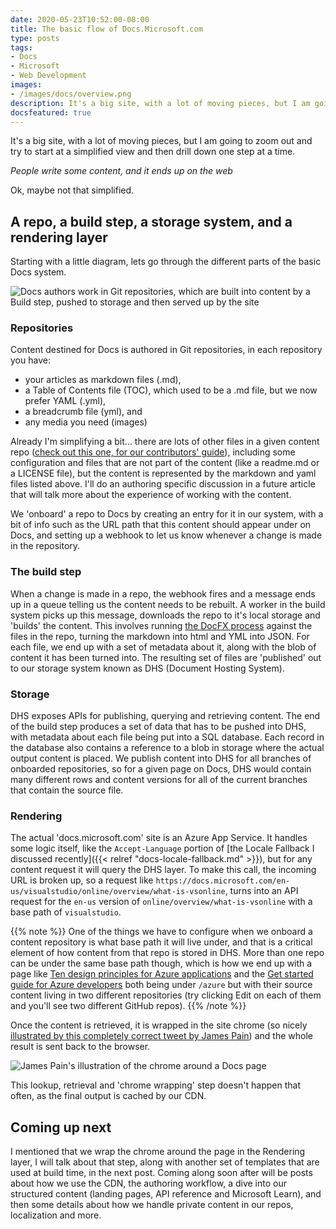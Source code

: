 ```yaml
---
date: 2020-05-23T10:52:00-08:00
title: The basic flow of Docs.Microsoft.com
type: posts
tags:
- Docs
- Microsoft
- Web Development
images:
- /images/docs/overview.png
description: It's a big site, with a lot of moving pieces, but I am going to zoom out and try to start at a simplified view and then drill down one step at a time.
docsfeatured: true
---
```


It's a big site, with a lot of moving pieces, but I am going to zoom out and try to start at a simplified view and then drill down one step at a time.

_People write some content, and it ends up on the web_

Ok, maybe not that simplified.

## A repo, a build step, a storage system, and a rendering layer

Starting with a little diagram, lets go through the different parts of the basic Docs system.

![Docs authors work in Git repositories, which are built into content by a Build step, pushed to storage and then served up by the site](/images/docs/overview.png)

### Repositories

Content destined for Docs is authored in Git repositories, in each repository you have:

- your articles as markdown files (.md),
- a Table of Contents file (TOC), which used to be a .md file, but we now prefer YAML (.yml),
- a breadcrumb file (yml), and
- any media you need (images)

Already I'm simplifying a bit... there are lots of other files in a given content repo ([check out this one, for our contributors' guide](https://github.com/MicrosoftDocs/Contribute/tree/live)), including some configuration and files that are not part of the content (like a readme.md or a LICENSE file), but the content is represented by the markdown and yaml files listed above. I'll do an authoring specific discussion in a future article that will talk more about the experience of working with the content.

We 'onboard' a repo to Docs by creating an entry for it in our system, with a bit of info such as the URL path that this content should appear under on Docs, and setting up a webhook to let us know whenever a change is made in the repository.

### The build step

When a change is made in a repo, the webhook fires and a message ends up in a queue telling us the content needs to be rebuilt. A worker in the build system picks up this message, downloads the repo to it's local storage and 'builds' the content. This involves running [the DocFX process](https://dotnet.github.io/docfx/) against the files in the repo, turning the markdown into html and YML into JSON. For each file, we end up with a set of metadata about it, along with the blob of content it has been turned into. The resulting set of files are 'published' out to our storage system known as DHS (Document Hosting System).

### Storage

DHS exposes APIs for publishing, querying and retrieving content. The end of the build step produces a set of data that has to be pushed into DHS, with metadata about each file being put into a SQL database. Each record in the database also contains a reference to a blob in storage where the actual output content is placed. We publish content into DHS for all branches of onboarded repositories, so for a given page on Docs, DHS would contain many different rows and content versions for all of the current branches that contain the source file.

### Rendering

The actual 'docs.microsoft.com' site is an Azure App Service. It handles some logic itself, like the `Accept-Language` portion of [the Locale Fallback I discussed recently]({{< relref "docs-locale-fallback.md" >}}), but for any content request it will query the DHS layer. To make this call, the incoming URL is broken up, so a request like `https://docs.microsoft.com/en-us/visualstudio/online/overview/what-is-vsonline`, turns into an API request for the `en-us` version of `online/overview/what-is-vsonline` with a base path of `visualstudio`.

{{% note %}}
One of the things we have to configure when we onboard a content repository is what base path it will live under, and that is a critical element of how content from that repo is stored in DHS. More than one repo can be under the same base path though, which is how we end up with a page like [Ten design principles for Azure applications](https://docs.microsoft.com/en-us/azure/architecture/guide/design-principles/) and the [Get started guide for Azure developers](https://docs.microsoft.com/en-us/azure/guides/developer/azure-developer-guide) both being under `/azure` but with their source content living in two different repositories (try clicking Edit on each of them and you'll see two different GitHub repos).
{{% /note %}}

Once the content is retrieved, it is wrapped in the site chrome (so nicely [illustrated by this completely correct tweet by James Pain](https://twitter.com/jpainio/status/1263159199476920321?s=20)) and the whole result is sent back to the browser.

![James Pain's illustration of the chrome around a Docs page](/images/docs/chrome.jpg)

This lookup, retrieval and 'chrome wrapping' step doesn't happen that often, as the final output is cached by our CDN.

## Coming up next

I mentioned that we wrap the chrome around the page in the Rendering layer, I will talk about that step, along with another set of templates that are used at build time, in the next post. Coming along soon after will be posts about how we use the CDN, the authoring workflow, a dive into our structured content (landing pages, API reference and Microsoft Learn), and then some details about how we handle private content in our repos, localization and more.
